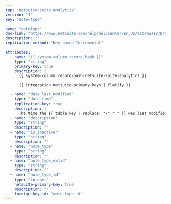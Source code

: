```yaml
---
tap: "netsuite-suite-analytics"
version: "1"
key: "note-type"

name: "notetype"
doc-link: "https://www.netsuite.com/help/helpcenter/en_US/srbrowser/Browser2020_1/odbc/record/notetype.html"
description: ""
replication-method: "Key-based Incremental"

attributes:
  - name: "{{ system-column.record-hash }}"
    type: "string"
    primary-key: true
    description: |
      {{ system-column.record-hash-netsuite-suite-analytics }}

      {{ integration.netsuite-primary-keys | flatify }}

  - name: "date_last_modified"
    type: "date-time"
    replication-key: true
    description: |
      The time the {{ table.key | replace: "-"," " }} was last modified.
  - name: "description"
    type: "string"
    description: ""
  - name: "is_inactive"
    type: "string"
    description: ""
  - name: "note_type"
    type: "string"
    description: ""
  - name: "note_type_extid"
    type: "string"
    description: ""
  - name: "note_type_id"
    type: "integer"
    netsuite-primary-key: true
    description: ""
    foreign-key-id: "note-type-id"
---
```

